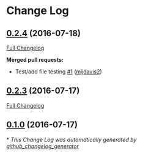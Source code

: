 # Change Log

## [0.2.4](https://github.com/mijdavis2/generator-pypi-master/tree/0.2.4) (2016-07-18)
[Full Changelog](https://github.com/mijdavis2/generator-pypi-master/compare/0.2.3...0.2.4)

**Merged pull requests:**

- Test/add file testing [\#1](https://github.com/mijdavis2/generator-pypi-master/pull/1) ([mijdavis2](https://github.com/mijdavis2))

## [0.2.3](https://github.com/mijdavis2/generator-pypi-master/tree/0.2.3) (2016-07-17)
[Full Changelog](https://github.com/mijdavis2/generator-pypi-master/compare/0.1.0...0.2.3)

## [0.1.0](https://github.com/mijdavis2/generator-pypi-master/tree/0.1.0) (2016-07-17)


\* *This Change Log was automatically generated by [github_changelog_generator](https://github.com/skywinder/Github-Changelog-Generator)*